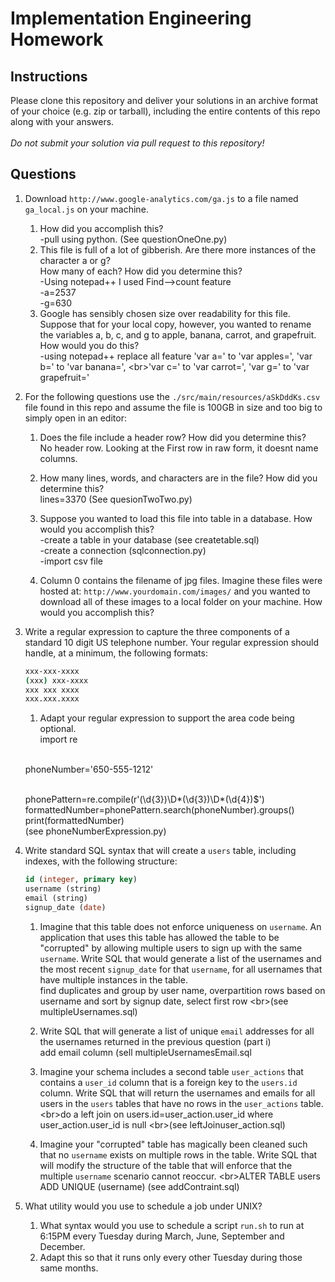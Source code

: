 # Implementation Engineering Homework

## Instructions

Please clone this repository and deliver your solutions in an archive format of your choice
(e.g. zip or tarball), including the entire contents of this repo along with your answers.<br/><br/>
_Do not submit your solution via pull request to this repository!_

## Questions

1. Download `http://www.google-analytics.com/ga.js` to a file named `ga_local.js` on your machine.

    1. How did you accomplish this?
    <br/>-pull using python. (See questionOneOne.py)
    1. This file is full of a lot of gibberish. Are there more instances of the character a or g?<br/>
    How many of each? How did you determine this?
    <br/>-Using notepad++ I used Find-->count feature
    <br/>-a=2537
    <br/>-g=630
    1. Google has sensibly chosen size over readability for this file. Suppose that for your local copy,
    however, you wanted to rename the variables a, b, c, and g to apple, banana, carrot, and grapefruit.
    How would you do this?
    <br/>-using notepad++ replace all feature 'var a=' to 'var apples=', 'var b=' to 'var banana=', <br\>'var c=' to 'var carrot=', 'var g=' to 'var grapefruit='
    

1. For the following questions use the `./src/main/resources/aSkDddKs.csv` file found in this repo and assume the
file is 100GB in size and too big to simply open in an editor:

    1. Does the file include a header row? How did you determine this?
    <br/>No header row. Looking at the First row in raw form, it doesnt name columns.
    1. How many lines, words, and characters are in the file? How did you determine this?
    <br/>lines=3370 (See quesionTwoTwo.py)
    
    1. Suppose you wanted to load this file into table in a database. How would you accomplish this?
    <br/>-create a table in your database (see createtable.sql)
    <br/>-create a connection (sqlconnection.py)
    <br/>-import csv file
    
    1. Column 0 contains the filename of jpg files. Imagine these files were hosted at: `http://www.yourdomain.com/images/`
    and you wanted to download all of these images to a local folder on your machine. How would you accomplish this?

1. Write a regular expression to capture the three components of a standard 10 digit US telephone number.
Your regular expression should handle, at a minimum, the following formats:

    ```bash
    xxx-xxx-xxxx
    (xxx) xxx-xxxx
    xxx xxx xxxx
    xxx.xxx.xxxx
    ```

    1. Adapt your regular expression to support the area code being optional.
    <br/>import re

    <br/>phoneNumber='650-555-1212'

    <br/>phonePattern=re.compile(r'(\d{3})\D*(\d{3})\D*(\d{4})$')
    <br/>formattedNumber=phonePattern.search(phoneNumber).groups()
    <br/>print(formattedNumber)
    <br/>(see phoneNumberExpression.py)

1. Write standard SQL syntax that will create a `users` table, including indexes, with the following structure:

    ```sql
    id (integer, primary key)
    username (string)
    email (string)
    signup_date (date)
    ```

    1. Imagine that this table does not enforce uniqueness on `username`. An application that uses this table has allowed
    the table to be "corrupted" by allowing multiple users to sign up with the same `username`. Write SQL that would
    generate a list of the usernames and the most recent `signup_date` for that `username`, for all usernames that have
    multiple instances in the table.
       <br/>find duplicates and group by user name, overpartition rows based on username and sort by signup date, select first row
       <br\>(see multipleUsernames.sql)
    
    1. Write SQL that will generate a list of unique `email` addresses for all the usernames returned in the previous question
       (part i)
       <br/>add email column (sell multipleUsernamesEmail.sql

    1. Imagine your schema includes a second table `user_actions` that contains a `user_id` column that is a foreign key
    to the `users.id` column. Write SQL that will return the usernames and emails for all users in the `users` tables that
    have no rows in the `user_actions` table.
    <br\>do a left join on users.id=user_action.user_id where user_action.user_id is null
    <br\>(see  leftJoinuser_action.sql)
    1. Imagine your "corrupted" table has magically been cleaned such that no `username` exists on multiple rows in the table.
    Write SQL that will modify the structure of the table that will enforce that the multiple `username` scenario cannot reoccur.
    <br\>ALTER TABLE users ADD UNIQUE (username) (see addContraint.sql)

1. What utility would you use to schedule a job under UNIX?

    1. What syntax would you use to schedule a script `run.sh` to run at 6:15PM every Tuesday during March, June,
    September and December.
    1. Adapt this so that it runs only every other Tuesday during those same months.
